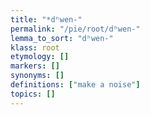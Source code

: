 ```yaml
---
title: "*dʰwen-"
permalink: "/pie/root/dʰwen-"
lemma_to_sort: "dʰwen-"
klass: root
etymology: []
markers: []
synonyms: []
definitions: ["make a noise"]
topics: []
---
```

